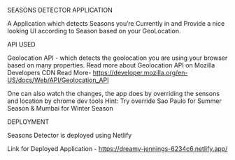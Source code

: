 SEASONS DETECTOR APPLICATION

A Application which detects Seasons you’re Currently in and Provide a nice looking UI according to Season based on your GeoLocation.

API USED

Geolocation API - which detects the geolocation you are using your browser based on many properties. Read more about Geolocation API on Mozilla Developers CDN
Read More- https://developer.mozilla.org/en-US/docs/Web/API/Geolocation_API

One can also watch the changes, the app does by overriding the sensons and location by chrome dev tools
Hint: Try override Sao Paulo for Summer Season & Mumbai for Winter Season

DEPLOYMENT

Seasons Detector is deployed using Netlify

Link for Deployed Application - https://dreamy-jennings-6234c6.netlify.app/
